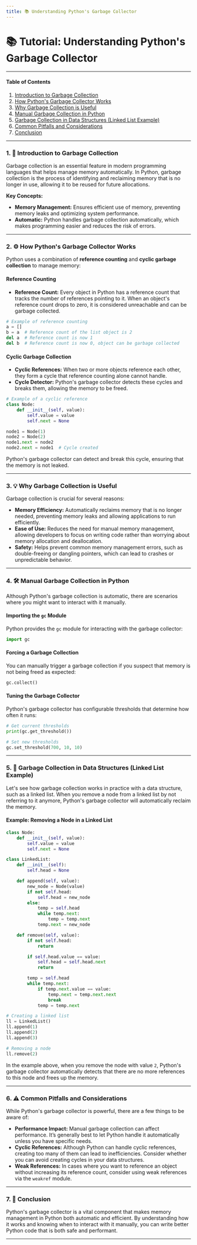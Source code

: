 ```yaml
---
title: 📚 Understanding Python's Garbage Collector
---
```


# 📚 Tutorial: Understanding Python's Garbage Collector

---

#### **Table of Contents**

1. [Introduction to Garbage Collection](#introduction-to-garbage-collection)
2. [How Python's Garbage Collector Works](#how-pythons-garbage-collector-works)
3. [Why Garbage Collection is Useful](#why-garbage-collection-is-useful)
4. [Manual Garbage Collection in Python](#manual-garbage-collection-in-python)
5. [Garbage Collection in Data Structures (Linked List Example)](#garbage-collection-in-data-structures)
6. [Common Pitfalls and Considerations](#common-pitfalls-and-considerations)
7. [Conclusion](#conclusion)

---

### 1. 🎯 Introduction to Garbage Collection

Garbage collection is an essential feature in modern programming languages that helps manage memory automatically. In Python, garbage collection is the process of identifying and reclaiming memory that is no longer in use, allowing it to be reused for future allocations.

**Key Concepts:**

- **Memory Management:** Ensures efficient use of memory, preventing memory leaks and optimizing system performance.
- **Automatic:** Python handles garbage collection automatically, which makes programming easier and reduces the risk of errors.

---

### 2. ⚙️ How Python's Garbage Collector Works

Python uses a combination of **reference counting** and **cyclic garbage collection** to manage memory:

#### Reference Counting

- **Reference Count:** Every object in Python has a reference count that tracks the number of references pointing to it. When an object's reference count drops to zero, it is considered unreachable and can be garbage collected.

```python
# Example of reference counting
a = []
b = a  # Reference count of the list object is 2
del a  # Reference count is now 1
del b  # Reference count is now 0, object can be garbage collected
```

#### Cyclic Garbage Collection

- **Cyclic References:** When two or more objects reference each other, they form a cycle that reference counting alone cannot handle.
- **Cycle Detector:** Python's garbage collector detects these cycles and breaks them, allowing the memory to be freed.

```python
# Example of a cyclic reference
class Node:
    def __init__(self, value):
        self.value = value
        self.next = None

node1 = Node(1)
node2 = Node(2)
node1.next = node2
node2.next = node1  # Cycle created
```

Python's garbage collector can detect and break this cycle, ensuring that the memory is not leaked.

---

### 3. 💡 Why Garbage Collection is Useful

Garbage collection is crucial for several reasons:

- **Memory Efficiency:** Automatically reclaims memory that is no longer needed, preventing memory leaks and allowing applications to run efficiently.
- **Ease of Use:** Reduces the need for manual memory management, allowing developers to focus on writing code rather than worrying about memory allocation and deallocation.
- **Safety:** Helps prevent common memory management errors, such as double-freeing or dangling pointers, which can lead to crashes or unpredictable behavior.

---

### 4. 🛠️ Manual Garbage Collection in Python

Although Python's garbage collection is automatic, there are scenarios where you might want to interact with it manually.

#### Importing the `gc` Module

Python provides the `gc` module for interacting with the garbage collector:

```python
import gc
```

#### Forcing a Garbage Collection

You can manually trigger a garbage collection if you suspect that memory is not being freed as expected:

```python
gc.collect()
```

#### Tuning the Garbage Collector

Python's garbage collector has configurable thresholds that determine how often it runs:

```python
# Get current thresholds
print(gc.get_threshold())

# Set new thresholds
gc.set_threshold(700, 10, 10)
```

---

### 5. 🧩 Garbage Collection in Data Structures (Linked List Example)

Let's see how garbage collection works in practice with a data structure, such as a linked list. When you remove a node from a linked list by not referring to it anymore, Python's garbage collector will automatically reclaim the memory.

#### Example: Removing a Node in a Linked List

```python
class Node:
    def __init__(self, value):
        self.value = value
        self.next = None

class LinkedList:
    def __init__(self):
        self.head = None

    def append(self, value):
        new_node = Node(value)
        if not self.head:
            self.head = new_node
        else:
            temp = self.head
            while temp.next:
                temp = temp.next
            temp.next = new_node

    def remove(self, value):
        if not self.head:
            return

        if self.head.value == value:
            self.head = self.head.next
            return

        temp = self.head
        while temp.next:
            if temp.next.value == value:
                temp.next = temp.next.next
                break
            temp = temp.next

# Creating a linked list
ll = LinkedList()
ll.append(1)
ll.append(2)
ll.append(3)

# Removing a node
ll.remove(2)
```

In the example above, when you remove the node with value `2`, Python's garbage collector automatically detects that there are no more references to this node and frees up the memory.

---

### 6. ⚠️ Common Pitfalls and Considerations

While Python's garbage collector is powerful, there are a few things to be aware of:

- **Performance Impact:** Manual garbage collection can affect performance. It’s generally best to let Python handle it automatically unless you have specific needs.
- **Cyclic References:** Although Python can handle cyclic references, creating too many of them can lead to inefficiencies. Consider whether you can avoid creating cycles in your data structures.
- **Weak References:** In cases where you want to reference an object without increasing its reference count, consider using weak references via the `weakref` module.

---

### 7. 🏁 Conclusion

Python's garbage collector is a vital component that makes memory management in Python both automatic and efficient. By understanding how it works and knowing when to interact with it manually, you can write better Python code that is both safe and performant.

---
